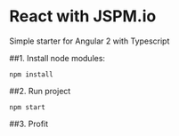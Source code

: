# React with JSPM.io

Simple starter for Angular 2 with Typescript

##1. Install node modules:

`npm install`

##2. Run project

`npm start`

##3. Profit
